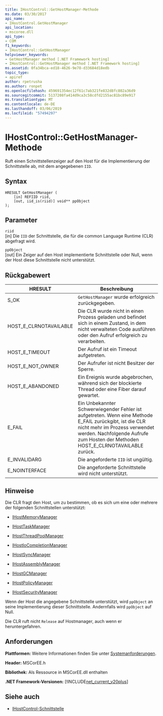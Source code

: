 ```yaml
---
title: IHostControl::GetHostManager-Methode
ms.date: 03/30/2017
api_name:
- IHostControl.GetHostManager
api_location:
- mscoree.dll
api_type:
- COM
f1_keywords:
- IHostControl::GetHostManager
helpviewer_keywords:
- GetHostManager method [.NET Framework hosting]
- IHostControl::GetHostManager method [.NET Framework hosting]
ms.assetid: 0fa34bca-ed18-4626-9e78-d33684d18edb
topic_type:
- apiref
author: rpetrusha
ms.author: ronpet
ms.openlocfilehash: 459691354ec12f61c7ab321fe832d8fc802a36d9
ms.sourcegitcommit: 5137208fa414d9ca3c58cdfd2155ac81bc89e917
ms.translationtype: MT
ms.contentlocale: de-DE
ms.lasthandoff: 03/06/2019
ms.locfileid: "57494297"
---
```

# <a name="ihostcontrolgethostmanager-method"></a>IHostControl::GetHostManager-Methode
Ruft einen Schnittstellenzeiger auf den Host für die Implementierung der Schnittstelle ab, mit dem angegebenen `IID`.  
  
## <a name="syntax"></a>Syntax  
  
```  
HRESULT GetHostManager (  
    [in] REFIID riid,  
    [out, iid_is(riid)] void** ppObject  
);  
```  
  
## <a name="parameters"></a>Parameter  
 `riid`  
 [in] Die `IID` der Schnittstelle, die für die common Language Runtime (CLR) abgefragt wird.  
  
 `ppObject`  
 [out] Ein Zeiger auf den Host implementierte Schnittstelle oder Null, wenn der Host diese Schnittstelle nicht unterstützt.  
  
## <a name="return-value"></a>Rückgabewert  
  
|HRESULT|Beschreibung|  
|-------------|-----------------|  
|S_OK|`GetHostManager` wurde erfolgreich zurückgegeben.|  
|HOST_E_CLRNOTAVAILABLE|Die CLR wurde nicht in einen Prozess geladen und befindet sich in einem Zustand, in dem nicht verwalteten Code ausführen oder den Aufruf erfolgreich zu verarbeiten.|  
|HOST_E_TIMEOUT|Der Aufruf ist ein Timeout aufgetreten.|  
|HOST_E_NOT_OWNER|Der Aufrufer ist nicht Besitzer der Sperre.|  
|HOST_E_ABANDONED|Ein Ereignis wurde abgebrochen, während sich der blockierte Thread oder eine Fiber darauf gewartet.|  
|E_FAIL|Ein Unbekannter Schwerwiegender Fehler ist aufgetreten. Wenn eine Methode E_FAIL zurückgibt, ist die CLR nicht mehr im Prozess verwendet werden. Nachfolgende Aufrufe zum Hosten der Methoden HOST_E_CLRNOTAVAILABLE zurück.|  
|E_INVALIDARG|Die angeforderte `IID` ist ungültig.|  
|E_NOINTERFACE|Die angeforderte Schnittstelle wird nicht unterstützt.|  
  
## <a name="remarks"></a>Hinweise  
 Die CLR fragt den Host, um zu bestimmen, ob es sich um eine oder mehrere der folgenden Schnittstellen unterstützt:  
  
-   [IHostMemoryManager](../../../../docs/framework/unmanaged-api/hosting/ihostmemorymanager-interface.md)  
  
-   [IHostTaskManager](../../../../docs/framework/unmanaged-api/hosting/ihosttaskmanager-interface.md)  
  
-   [IHostThreadPoolManager](../../../../docs/framework/unmanaged-api/hosting/ihostthreadpoolmanager-interface.md)  
  
-   [IHostIoCompletionManager](../../../../docs/framework/unmanaged-api/hosting/ihostiocompletionmanager-interface.md)  
  
-   [IHostSyncManager](../../../../docs/framework/unmanaged-api/hosting/ihostsyncmanager-interface.md)  
  
-   [IHostAssemblyManager](../../../../docs/framework/unmanaged-api/hosting/ihostassemblymanager-interface.md)  
  
-   [IHostGCManager](../../../../docs/framework/unmanaged-api/hosting/ihostgcmanager-interface.md)  
  
-   [IHostPolicyManager](../../../../docs/framework/unmanaged-api/hosting/ihostpolicymanager-interface.md)  
  
-   [IHostSecurityManager](../../../../docs/framework/unmanaged-api/hosting/ihostsecuritymanager-interface.md)  
  
 Wenn der Host die angegebene Schnittstelle unterstützt, wird `ppObject` an seine Implementierung dieser Schnittstelle. Andernfalls wird `ppObject` auf Null.  
  
 Die CLR ruft nicht `Release` auf Hostmanager, auch wenn er heruntergefahren.  
  
## <a name="requirements"></a>Anforderungen  
 **Plattformen:** Weitere Informationen finden Sie unter [Systemanforderungen](../../../../docs/framework/get-started/system-requirements.md).  
  
 **Header:** MSCorEE.h  
  
 **Bibliothek:** Als Ressource in MSCorEE.dll enthalten  
  
 **.NET Framework-Versionen:** [!INCLUDE[net_current_v20plus](../../../../includes/net-current-v20plus-md.md)]  
  
## <a name="see-also"></a>Siehe auch
- [IHostControl-Schnittstelle](../../../../docs/framework/unmanaged-api/hosting/ihostcontrol-interface.md)
